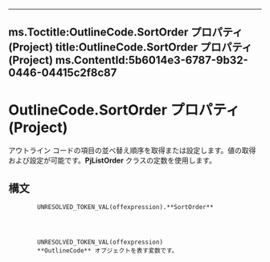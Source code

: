 

---
ms.Toctitle:OutlineCode.SortOrder プロパティ (Project)
title:OutlineCode.SortOrder プロパティ (Project)
ms.ContentId:5b6014e3-6787-9b32-0446-04415c2f8c87
---
# OutlineCode.SortOrder プロパティ (Project)




アウトライン コードの項目の並べ替え順序を取得または設定します。値の取得および設定が可能です。**PjListOrder** クラスの定数を使用します。

## 構文

            UNRESOLVED_TOKEN_VAL(offexpression).**SortOrder**




            UNRESOLVED_TOKEN_VAL(offexpression)
            **OutlineCode** オブジェクトを表す変数です。




